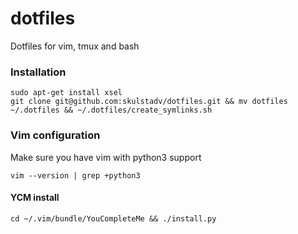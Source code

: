 # dotfiles
Dotfiles for vim, tmux and bash

### Installation

    sudo apt-get install xsel
    git clone git@github.com:skulstadv/dotfiles.git && mv dotfiles ~/.dotfiles && ~/.dotfiles/create_symlinks.sh


### Vim configuration
Make sure you have vim with python3 support
````
vim --version | grep +python3
````
#### YCM install 
````
cd ~/.vim/bundle/YouCompleteMe && ./install.py
````
